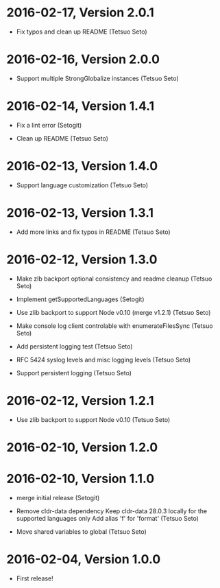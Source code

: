 2016-02-17, Version 2.0.1
=========================

 * Fix typos and clean up README (Tetsuo Seto)


2016-02-16, Version 2.0.0
=========================

 * Support multiple StrongGlobalize instances (Tetsuo Seto)


2016-02-14, Version 1.4.1
=========================

 * Fix a lint error (Setogit)

 * Clean up README (Tetsuo Seto)


2016-02-13, Version 1.4.0
=========================

 * Support language customization (Tetsuo Seto)


2016-02-13, Version 1.3.1
=========================

 * Add more links and fix typos in README (Tetsuo Seto)


2016-02-12, Version 1.3.0
=========================

 * Make zlb backport optional consistency and readme cleanup (Tetsuo Seto)

 * Implement getSupportedLanguages (Setogit)

 * Use zlib backport to support Node v0.10 (merge v1.2.1) (Tetsuo Seto)

 * Make console log client controlable with enumerateFilesSync (Tetsuo Seto)

 * Add persistent logging test (Tetsuo Seto)

 * RFC 5424 syslog levels and misc logging levels (Tetsuo Seto)

 * Support persistent logging (Tetsuo Seto)


2016-02-12, Version 1.2.1
=========================

 * Use zlib backport to support Node v0.10 (Tetsuo Seto)


2016-02-10, Version 1.2.0
=========================



2016-02-10, Version 1.1.0
=========================

 * merge initial release (Setogit)

 * Remove cldr-data dependency Keep cldr-data 28.0.3 locally for the supported languages only Add alias 'f' for 'format' (Tetsuo Seto)

 * Move shared variables to global (Tetsuo Seto)


2016-02-04, Version 1.0.0
=========================

 * First release!
